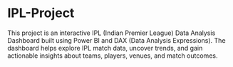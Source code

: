 # IPL-Project
This project is an interactive IPL (Indian Premier League) Data Analysis Dashboard built using Power BI and DAX (Data Analysis Expressions). The dashboard helps explore IPL match data, uncover trends, and gain actionable insights about teams, players, venues, and match outcomes.
